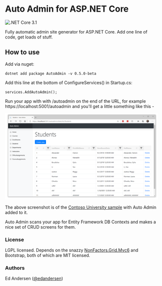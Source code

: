 # Auto Admin for ASP.NET Core

![.NET Core 3.1](https://github.com/edandersen/auto-admin/workflows/.NET%20Core%203.1/badge.svg)

Fully automatic admin site generator for ASP.NET Core. Add one line of code, get loads of stuff.

## How to use

Add via nuget:

```
dotnet add package AutoAdmin -v 0.5.0-beta
```

Add this line at the bottom of ConfigureServices() in Startup.cs:

```
services.AddAutoAdmin();
```

Run your app with with /autoadmin on the end of the URL, for example https://localhost:5001/autoadmin and you'll get a little something like this -

![Screenshot of auto admin](/docs/screenshot-1.PNG "Auto Admin")

The above screenshot is of the [Contoso University sample](https://github.com/dotnet/AspNetCore.Docs/tree/master/aspnetcore/data/ef-rp/intro/samples/cu30) with Auto Admin added to it.

Auto Admin scans your app for Entity Framework DB Contexts and makes a nice set of CRUD screens for them.

### License

LGPL licensed. Depends on the snazzy [NonFactors.Grid.Mvc6](https://github.com/NonFactors/AspNetCore.Grid) and Bootstrap, both of which are MIT licensed.

### Authors

Ed Andersen ([@edandersen](https://twitter.com/edandersen))

